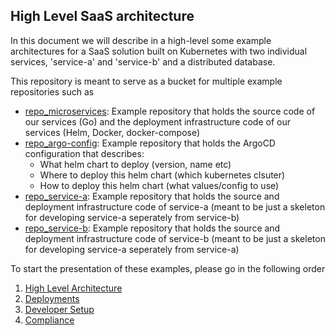 ## High Level SaaS architecture

In this document we will describe in a high-level some example architectures for a SaaS solution built on Kubernetes with two individual services, 'service-a' and 'service-b' and a distributed database.

This repository is meant to serve as a bucket for multiple example repositories such as
- [repo_microservices](repo_microservices): Example repository that holds the source code of our services (Go) and the deployment infrastructure code of our services (Helm, Docker, docker-compose)
- [repo_argo-config](repo_argo-config): Example repository that holds the ArgoCD configuration that describes:
  - What helm chart to deploy (version, name etc)
  - Where to deploy this helm chart (which kubernetes clsuter)
  - How to deploy this helm chart (what values/config to use)
- [repo_service-a](repo_service-a): Example repository that holds the source and deployment infrastructure code of service-a (meant to be just a skeleton for developing service-a seperately from service-b)
- [repo_service-b](repo_service-b): Example repository that holds the source and deployment infrastructure code of service-b (meant to be just a skeleton for developing service-a seperately from service-a)

To start the presentation of these examples, please go in the following order
1. [High Level Architecture](presentation/architectures.md)
2. [Deployments](presentation/deployments.md)
3. [Developer Setup](presentation/developer.md)
4. [Compliance](presentation/compliance.md)
